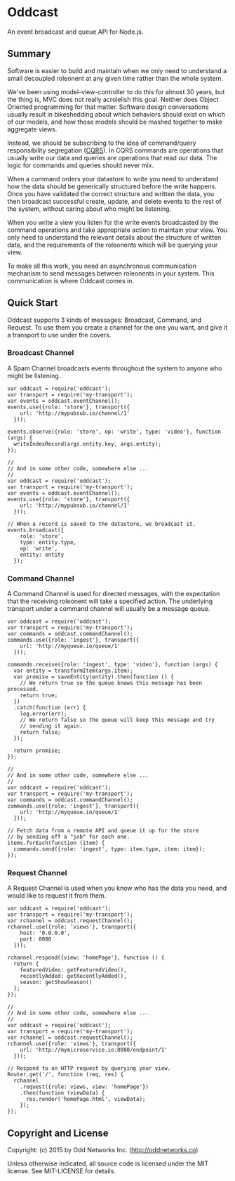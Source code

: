 Oddcast
=======
An event broadcast and queue API for Node.js.

Summary
-------
Software is easier to build and maintain when we only need to understand a small decoupled roleonent at any given time rather than the whole system.

We've been using model-view-controller to do this for almost 30 years, but the thing is, MVC does not really acrolelish this goal. Neither does Object Oriented programming for that matter. Software design conversations usually result in bikeshedding about which behaviors should exist on which of our models, and how those models should be mashed together to make aggregate views.

Instead, we should be subscribing to the idea of command/query responsibility segregation ([CQRS](http://martinfowler.com/bliki/CQRS.html)). In CQRS commands are operations that usually write our data and queries are operations that read our data. The logic for commands and queries should never mix.

When a command orders your datastore to write you need to understand how the data should be generically structured before the write happens. Once you have validated the correct structure and written the data, you then broadcast successful create, update, and delete events to the rest of the system, without caring about who might be listening.

When you write a view you listen for the write events broadcasted by the command operations and take appropriate action to maintain your view. You only need to understand the relevant details about the structure of written data, and the requirements of the roleonents which will be querying your view.

To make all this work, you need an asynchronous communication mechanism to send messages between roleonents in your system. This communication is where Oddcast comes in.

Quick Start
-----------
Oddcast supports 3 kinds of messages: Broadcast, Command, and Request. To use them you create a channel for the one you want, and give it a transport to use under the covers.

### Broadcast Channel
A Spam Channel broadcasts events throughout the system to anyone who might be listening.
```JS
var oddcast = require('oddcast');
var transport = require('my-transport');
var events = oddcast.eventChannel();
events.use({role: 'store'}, transport({
    url: 'http://mypubsub.io/channel/1'
  }));

events.observe({role: 'store', op: 'write', type: 'video'}, function (args) {
  writeIndexRecord(args.entity.key, args.entity);
});

//
// And in some other code, somewhere else ...
//
var oddcast = require('oddcast');
var transport = require('my-transport');
var events = oddcast.eventChannel();
events.use({role: 'store'}, transport({
    url: 'http://mypubsub.io/channel/1'
  }));

// When a record is saved to the datastore, we broadcast it.
events.broadcast({
    role: 'store',
    type: entity.type,
    op: 'write',
    entity: entity
  });
```

### Command Channel
A Command Channel is used for directed messages, with the expectation that the receiving roleonent will take a specified action. The underlying transport under a command channel will usually be a message queue.
```JS
var oddcast = require('oddcast');
var transport = require('my-transport');
var commands = oddcast.commandChannel();
commands.use({role: 'ingest'}, transport({
    url: 'http://myqueue.io/queue/1'
  }));

commands.receive({role: 'ingest', type: 'video'}, function (args) {
  var entity = transformItem(args.item);
  var promise = saveEntity(entity).then(function () {
    // We return true so the queue knows this message has been processed.
    return true;
  })
  .catch(function (err) {
    log.error(err);
    // We return false so the queue will keep this message and try
    // sending it again.
    return false;
  });

  return promise;
});

//
// And in some other code, somewhere else ...
//
var oddcast = require('oddcast');
var transport = require('my-transport');
var commands = oddcast.commandChannel();
commands.use({role: 'ingest'}, transport({
    url: 'http://myqueue.io/queue/1'
  }));

// Fetch data from a remote API and queue it up for the store
// by sending off a "job" for each one.
items.forEach(function (item) {
  commands.send({role: 'ingest', type: item.type, item: item});
});

```

### Request Channel
A Request Channel is used when you know who has the data you need, and would like to request it from them.
```JS
var oddcast = require('oddcast');
var transport = require('my-transport');
var rchannel = oddcast.requestChannel();
rchannel.use({role: 'views'}, transport({
    host: '0.0.0.0',
    port: 8080
  }));

rchannel.respond({view: 'homePage'}, function () {
  return {
    featuredVideo: getFeaturedVideo(),
    recentlyAdded: getRecentlyAdded(),
    season: getShowSeason()
  };
});

//
// And in some other code, somewhere else ...
//
var oddcast = require('oddcast');
var transport = require('my-transport');
var rchannel = oddcast.requestChannel();
rchannel.use({role: 'views'}, transport({
    url: 'http://mymicroservice.io:8080/endpoint/1'
  }));

// Respond to an HTTP request by querying your view.
Router.get('/', function (req, res) {
  rchannel
    .request({role: views, view: 'homePage'})
    .then(function (viewData) {
      res.render('homePage.html', viewData);
    });
});
```


Copyright and License
---------------------
Copyright: (c) 2015 by Odd Networks Inc. (http://oddnetworks.co)

Unless otherwise indicated, all source code is licensed under the MIT license. See MIT-LICENSE for details.
